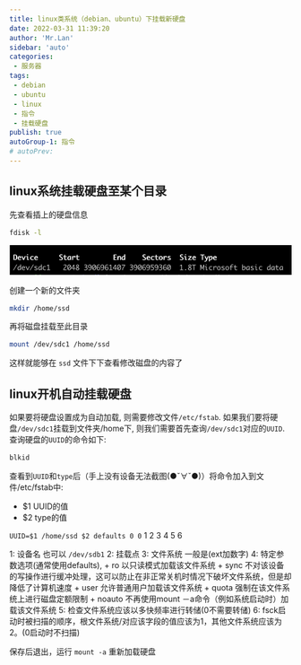 ```yaml
--- 
title: linux类系统（debian、ubuntu）下挂载新硬盘
date: 2022-03-31 11:39:20
author: 'Mr.Lan'
sidebar: 'auto'
categories: 
 - 服务器
tags: 
 - debian
 - ubuntu
 - linux
 - 指令
 - 挂载硬盘
publish: true
autoGroup-1: 指令
# autoPrev: 
---
```


## linux系统挂载硬盘至某个目录

先查看插上的硬盘信息
``` sh
fdisk -l
```

![disk](./img/disk.png)

创建一个新的文件夹

``` sh
mkdir /home/ssd
```

再将磁盘挂载至此目录

``` sh
mount /dev/sdc1 /home/ssd
```

这样就能够在 `ssd` 文件下下查看修改磁盘的内容了

## linux开机自动挂载硬盘

如果要将硬盘设置成为自动加载, 则需要修改文件`/etc/fstab`. 如果我们要将硬盘`/dev/sdc1`挂载到文件夹/home下, 则我们需要首先查询`/dev/sdc1`对应的`UUID`. 查询硬盘的`UUID`的命令如下:

``` sh
blkid
```

查看到`UUID`和`type`后（手上没有设备无法截图(●ˇ∀ˇ●)）将命令加入到文件/etc/fstab中:

+ $1 UUID的值
+ $2 type的值

`UUID=$1 /home/ssd $2 defaults 0 0` 
    1        2      3    4     5 6

1: 设备名 也可以 `/dev/sdb1`
2: 挂载点
3: 文件系统 一般是(ext加数字)
4: 特定参数选项(通常使用defaults),
    + ro 以只读模式加载该文件系统
    + sync 不对该设备的写操作进行缓冲处理，这可以防止在非正常关机时情况下破坏文件系统，但是却降低了计算机速度
    + user 允许普通用户加载该文件系统
    + quota 强制在该文件系统上进行磁盘定额限制
    + noauto 不再使用mount －a命令（例如系统启动时）加载该文件系统
5: 检查文件系统应该以多快频率进行转储(0不需要转储)
6: fsck启动时被扫描的顺序，根文件系统/对应该字段的值应该为1，其他文件系统应该为2。(0启动时不扫描)

保存后退出，运行 `mount -a` 重新加载硬盘